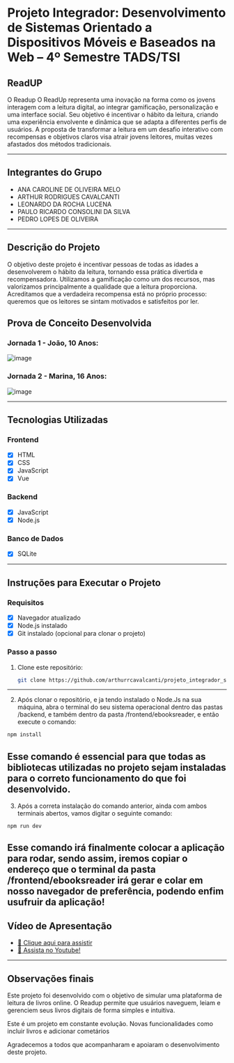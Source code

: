 # Projeto Integrador: Desenvolvimento de Sistemas Orientado a Dispositivos Móveis e Baseados na Web – 4º Semestre TADS/TSI

## ReadUP

O Readup O ReadUp representa uma inovação na forma como os jovens interagem com a leitura digital, ao integrar gamificação, personalização e uma interface social. Seu objetivo é incentivar o hábito da leitura, criando uma experiência envolvente e dinâmica que se adapta a diferentes perfis de usuários. A proposta de transformar a leitura em um desafio interativo com recompensas e objetivos claros visa atrair jovens leitores, muitas vezes afastados dos métodos tradicionais.

---

## Integrantes do Grupo

- ANA CAROLINE DE OLIVEIRA MELO 
- ARTHUR RODRIGUES CAVALCANTI
- LEONARDO DA ROCHA LUCENA
- PAULO RICARDO CONSOLINI DA SILVA
- PEDRO LOPES DE OLIVEIRA

---

## Descrição do Projeto

O objetivo deste projeto é incentivar pessoas de todas as idades a desenvolverem o hábito da leitura, tornando essa prática divertida e recompensadora. Utilizamos a gamificação como um dos recursos, mas valorizamos principalmente a qualidade que a leitura proporciona. Acreditamos que a verdadeira recompensa está no próprio processo: queremos que os leitores se sintam motivados e satisfeitos por ler.

## Prova de Conceito Desenvolvida

### Jornada 1 - João, 10 Anos:
![image](https://github.com/user-attachments/assets/f398f718-a184-49c3-973e-71f10ab33f53)

### Jornada 2 - Marina, 16 Anos:
![image](https://github.com/user-attachments/assets/84b81608-923f-46e6-9a10-acf868b656fb)

---

## Tecnologias Utilizadas

### Frontend

- [x] HTML
- [x] CSS
- [x] JavaScript
- [x] Vue

### Backend

- [x] JavaScript
- [x] Node.js

### Banco de Dados

- [x] SQLite

---

## Instruções para Executar o Projeto

### Requisitos

- [x] Navegador atualizado
- [x] Node.js instalado
- [x] Git instalado (opcional para clonar o projeto)

### Passo a passo

1. Clone este repositório:
   ```bash
   git clone https://github.com/arthurrcavalcanti/projeto_integrador_senac_2025.1.2.git

---
2.  Após clonar o repositório, e ja tendo instalado o Node.Js na sua máquina, abra o terminal do seu sistema operacional dentro das pastas /backend, e também dentro da pasta /frontend/ebooksreader, e então execute o comando:
   ```bash
   npm install
   ```
Esse comando é essencial para que todas as bibliotecas utilizadas no projeto sejam instaladas para o correto funcionamento do que foi desenvolvido.
---
3.  Após a correta instalação do comando anterior, ainda com ambos terminais abertos, vamos digitar o seguinte comando:
   ```bash
   npm run dev
   ```
Esse comando irá finalmente colocar a aplicação para rodar, sendo assim, iremos copiar o endereço que o terminal da pasta /frontend/ebooksreader irá gerar e colar em nosso navegador de preferência, podendo enfim usufruir da aplicação!
---

## Vídeo de Apresentação

-  [🎥 Clique aqui para assistir](/video-apresentacao/Apresentação%20e%20Tutorial%20ReadUp.mp4)
-  [🎥 Assista no Youtube!](https://youtu.be/NVzjItX-kz0)

---

##  Observações finais

Este projeto foi desenvolvido com o objetivo de simular uma plataforma de leitura de livros online. O Readup permite que usuários naveguem, leiam e gerenciem seus livros digitais de forma simples e intuitiva.

Este é um projeto em constante evolução. Novas funcionalidades como incluir livros e adicionar cometários 

Agradecemos a todos que acompanharam e apoiaram o desenvolvimento deste projeto. 


